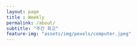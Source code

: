 ```yaml
--- 
layout: page
title : Weekly 
permalink: /about/
subtitle: "주간 회고" 
feature-img: "assets/img/pexels/computer.jpeg"
---
```


